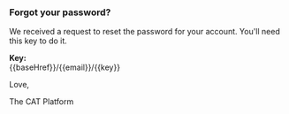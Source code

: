 ### Forgot your password?

We received a request to reset the password for your account. You'll
need this key to do it.

__Key:__  
{{baseHref}}/{{email}}/{{key}}

Love,

The CAT Platform
